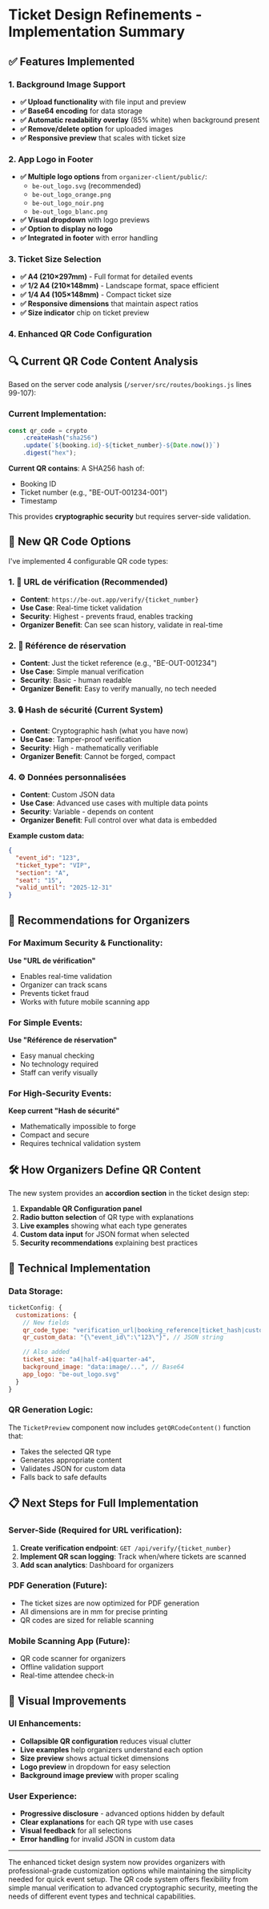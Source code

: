 # Ticket Design Refinements - Implementation Summary

## ✅ Features Implemented

### 1. Background Image Support
- **✅ Upload functionality** with file input and preview
- **✅ Base64 encoding** for data storage
- **✅ Automatic readability overlay** (85% white) when background present
- **✅ Remove/delete option** for uploaded images
- **✅ Responsive preview** that scales with ticket size

### 2. App Logo in Footer
- **✅ Multiple logo options** from `organizer-client/public/`:
  - `be-out_logo.svg` (recommended)
  - `be-out_logo_orange.png`
  - `be-out_logo_noir.png`
  - `be-out_logo_blanc.png`
- **✅ Visual dropdown** with logo previews
- **✅ Option to display no logo**
- **✅ Integrated in footer** with error handling

### 3. Ticket Size Selection
- **✅ A4 (210×297mm)** - Full format for detailed events
- **✅ 1/2 A4 (210×148mm)** - Landscape format, space efficient
- **✅ 1/4 A4 (105×148mm)** - Compact ticket size
- **✅ Responsive dimensions** that maintain aspect ratios
- **✅ Size indicator** chip on ticket preview

### 4. Enhanced QR Code Configuration

## 🔍 Current QR Code Content Analysis

Based on the server code analysis (`/server/src/routes/bookings.js` lines 99-107):

### Current Implementation:
```javascript
const qr_code = crypto
    .createHash("sha256")
    .update(`${booking.id}-${ticket_number}-${Date.now()}`)
    .digest("hex");
```

**Current QR contains**: A SHA256 hash of:
- Booking ID
- Ticket number (e.g., "BE-OUT-001234-001")
- Timestamp

This provides **cryptographic security** but requires server-side validation.

## 📱 New QR Code Options

I've implemented 4 configurable QR code types:

### 1. 🔗 URL de vérification (Recommended)
- **Content**: `https://be-out.app/verify/{ticket_number}`
- **Use Case**: Real-time ticket validation
- **Security**: Highest - prevents fraud, enables tracking
- **Organizer Benefit**: Can see scan history, validate in real-time

### 2. 📝 Référence de réservation
- **Content**: Just the ticket reference (e.g., "BE-OUT-001234")
- **Use Case**: Simple manual verification
- **Security**: Basic - human readable
- **Organizer Benefit**: Easy to verify manually, no tech needed

### 3. 🔒 Hash de sécurité (Current System)
- **Content**: Cryptographic hash (what you have now)
- **Use Case**: Tamper-proof verification
- **Security**: High - mathematically verifiable
- **Organizer Benefit**: Cannot be forged, compact

### 4. ⚙️ Données personnalisées
- **Content**: Custom JSON data
- **Use Case**: Advanced use cases with multiple data points
- **Security**: Variable - depends on content
- **Organizer Benefit**: Full control over what data is embedded

**Example custom data:**
```json
{
  "event_id": "123",
  "ticket_type": "VIP",
  "section": "A",
  "seat": "15",
  "valid_until": "2025-12-31"
}
```

## 🎯 Recommendations for Organizers

### For Maximum Security & Functionality:
**Use "URL de vérification"**
- Enables real-time validation
- Organizer can track scans
- Prevents ticket fraud
- Works with future mobile scanning app

### For Simple Events:
**Use "Référence de réservation"**
- Easy manual checking
- No technology required
- Staff can verify visually

### For High-Security Events:
**Keep current "Hash de sécurité"**
- Mathematically impossible to forge
- Compact and secure
- Requires technical validation system

## 🛠️ How Organizers Define QR Content

The new system provides an **accordion section** in the ticket design step:

1. **Expandable QR Configuration panel**
2. **Radio button selection** of QR type with explanations
3. **Live examples** showing what each type generates
4. **Custom data input** for JSON format when selected
5. **Security recommendations** explaining best practices

## 🔧 Technical Implementation

### Data Storage:
```javascript
ticketConfig: {
  customizations: {
    // New fields
    qr_code_type: "verification_url|booking_reference|ticket_hash|custom_data",
    qr_custom_data: "{\"event_id\":\"123\"}", // JSON string

    // Also added
    ticket_size: "a4|half-a4|quarter-a4",
    background_image: "data:image/...", // Base64
    app_logo: "be-out_logo.svg"
  }
}
```

### QR Generation Logic:
The `TicketPreview` component now includes `getQRCodeContent()` function that:
- Takes the selected QR type
- Generates appropriate content
- Validates JSON for custom data
- Falls back to safe defaults

## 📋 Next Steps for Full Implementation

### Server-Side (Required for URL verification):
1. **Create verification endpoint**: `GET /api/verify/{ticket_number}`
2. **Implement QR scan logging**: Track when/where tickets are scanned
3. **Add scan analytics**: Dashboard for organizers

### PDF Generation (Future):
- The ticket sizes are now optimized for PDF generation
- All dimensions are in mm for precise printing
- QR codes are sized for reliable scanning

### Mobile Scanning App (Future):
- QR code scanner for organizers
- Offline validation support
- Real-time attendee check-in

## 🎨 Visual Improvements

### UI Enhancements:
- **Collapsible QR configuration** reduces visual clutter
- **Live examples** help organizers understand each option
- **Size preview** shows actual ticket dimensions
- **Logo preview** in dropdown for easy selection
- **Background image preview** with proper scaling

### User Experience:
- **Progressive disclosure** - advanced options hidden by default
- **Clear explanations** for each QR type with use cases
- **Visual feedback** for all selections
- **Error handling** for invalid JSON in custom data

---

The enhanced ticket design system now provides organizers with professional-grade customization options while maintaining the simplicity needed for quick event setup. The QR code system offers flexibility from simple manual verification to advanced cryptographic security, meeting the needs of different event types and technical capabilities.
